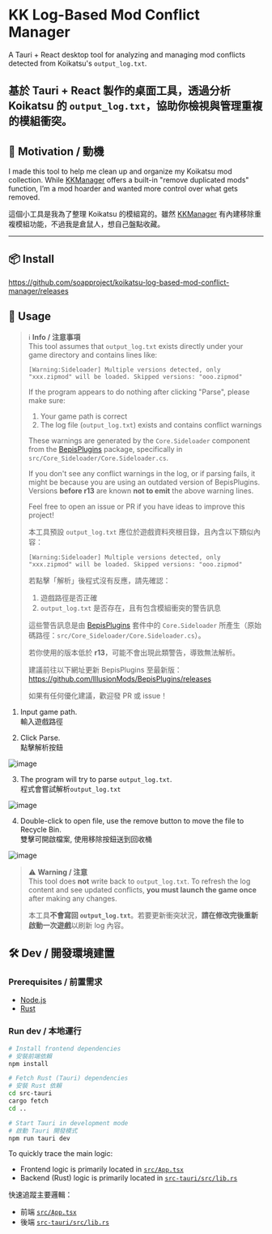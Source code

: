 # KK Log-Based Mod Conflict Manager

A Tauri + React desktop tool for analyzing and managing mod conflicts detected from Koikatsu's `output_log.txt`.

## 基於 Tauri + React 製作的桌面工具，透過分析 Koikatsu 的 `output_log.txt`，協助你檢視與管理重複的模組衝突。

## 🧠 Motivation / 動機

I made this tool to help me clean up and organize my Koikatsu mod collection. While [KKManager](https://github.com/IllusionMods/KKManager) offers a built-in "remove duplicated mods" function, I’m a mod hoarder and wanted more control over what gets removed.

這個小工具是我為了整理 Koikatsu 的模組寫的。雖然 [KKManager](https://github.com/IllusionMods/KKManager) 有內建移除重複模組功能，不過我是倉鼠人，想自己盤點收藏。

---

## 📦 Install

https://github.com/soapproject/koikatsu-log-based-mod-conflict-manager/releases

## 🧪 Usage

> ℹ️ **Info / 注意事項**  
> This tool assumes that `output_log.txt` exists directly under your game directory and contains lines like:  
>  
> ```
> [Warning:Sideloader] Multiple versions detected, only "xxx.zipmod" will be loaded. Skipped versions: "ooo.zipmod"
> ```  
>  
> If the program appears to do nothing after clicking "Parse", please make sure:  
> 1. Your game path is correct  
> 2. The log file (`output_log.txt`) exists and contains conflict warnings  
>  
> These warnings are generated by the `Core.Sideloader` component from the [BepisPlugins](https://github.com/IllusionMods/BepisPlugins) package, specifically in `src/Core_Sideloader/Core.Sideloader.cs`.  
>  
> If you don't see any conflict warnings in the log, or if parsing fails, it might be because you are using an outdated version of BepisPlugins.  
> Versions **before r13** are known **not to emit** the above warning lines.  
>
> Feel free to open an issue or PR if you have ideas to improve this project!  
>  
> 本工具預設 `output_log.txt` 應位於遊戲資料夾根目錄，且內含以下類似內容：  
>  
> ```
> [Warning:Sideloader] Multiple versions detected, only "xxx.zipmod" will be loaded. Skipped versions: "ooo.zipmod"
> ```  
>  
> 若點擊「解析」後程式沒有反應，請先確認：  
> 1. 遊戲路徑是否正確  
> 2. `output_log.txt` 是否存在，且有包含模組衝突的警告訊息  
>  
> 這些警告訊息是由 [BepisPlugins](https://github.com/IllusionMods/BepisPlugins) 套件中的 `Core.Sideloader` 所產生（原始碼路徑：`src/Core_Sideloader/Core.Sideloader.cs`）。  
>  
> 若你使用的版本低於 **r13**，可能不會出現此類警告，導致無法解析。  
>  
> 建議前往以下網址更新 BepisPlugins 至最新版：  
> https://github.com/IllusionMods/BepisPlugins/releases
> 
> 如果有任何優化建議，歡迎發 PR 或 issue！

1. Input game path.  
輸入遊戲路徑  

2. Click Parse.  
點擊解析按鈕  

![image](https://github.com/user-attachments/assets/554d9a5a-8fe4-4691-aa43-88166de96137)  

3. The program will try to parse `output_log.txt`.  
程式會嘗試解析`output_log.txt`  

![image](https://github.com/user-attachments/assets/6566805c-1a6c-43b4-9838-7c3fe29ad8c1)

4. Double-click to open file, use the remove button to move the file to Recycle Bin.  
雙擊可開啟檔案, 使用移除按鈕送到回收桶  

![image](https://github.com/user-attachments/assets/772cdbd6-284b-40ee-80d5-255de7e69e69)

> ⚠️ **Warning / 注意**  
> This tool does **not** write back to `output_log.txt`. To refresh the log content and see updated conflicts, **you must launch the game once** after making any changes.  
>  
> 本工具**不會寫回 `output_log.txt`**。若要更新衝突狀況，**請在修改完後重新啟動一次遊戲**以刷新 log 內容。

## 🛠️ Dev / 開發環境建置

### Prerequisites / 前置需求

- [Node.js](https://nodejs.org/)
- [Rust](https://www.rust-lang.org/tools/install)

### Run dev / 本地運行

```bash
# Install frontend dependencies
# 安裝前端依賴
npm install

# Fetch Rust (Tauri) dependencies
# 安裝 Rust 依賴
cd src-tauri
cargo fetch
cd ..

# Start Tauri in development mode
# 啟動 Tauri 開發模式
npm run tauri dev
```

To quickly trace the main logic:

- Frontend logic is primarily located in [`src/App.tsx`](./src/App.tsx)
- Backend (Rust) logic is primarily located in [`src-tauri/src/lib.rs`](./src-tauri/src/lib.rs)

快速追蹤主要邏輯：

- 前端 [`src/App.tsx`](./src/App.tsx)
- 後端 [`src-tauri/src/lib.rs`](./src-tauri/src/lib.rs)
